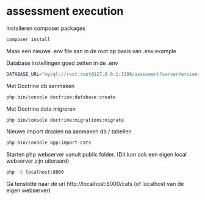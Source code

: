# assessment execution

Installeren composer packages

```bash
composer install
```

Maak een nieuwe .env file aan in de root op basis van .env.example

Database instellingen goed zetten in de .env

```bash
DATABASE_URL="mysql://root:root@127.0.0.1:3306/assesment?serverVersion=8.0.37"
```

Met Doctrine db aanmaken

```bash
php bin/console doctrine:database:create
```

Met Doctrine data migreren

```bash
php bin/console doctrine:migrations:migrate
```

Nieuwe import draaien na aanmaken db / tabellen

```bash
php bin/console app:import-cats 
```

Starten php webserver vanuit public folder. 
(Dit kan ook een eigen local webserver zijn uiteraard)

```bash
php -S localhost:8000 
```

Ga tenslotte naar de url http://localhost:8000/cats (of localhost van de eigen webserver)